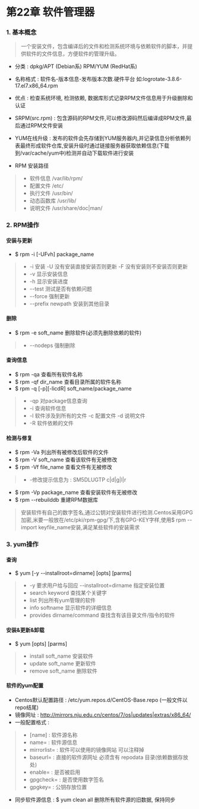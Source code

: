 
# 第22章 软件管理器
### 1. 基本概念
> 一个安装文件，包含编译后的文件和检测系统环境与依赖软件的脚本，并提供软件的文件信息，方便软件的管理升级。

- 分类 : dpkg/APT (Debian系) RPM/YUM (RedHat系)
- 名称格式 : 软件名-版本信息-发布版本次数.硬件平台 如:logrotate-3.8.6-17.el7.x86_64.rpm 
- 优点 : 检查系统环境, 检测依赖, 数据库形式记录RPM文件信息用于升级删除和认证
- SRPM(src.rpm) : 包含源码的RPM文件,可以修改源码然后编译成RPM文件,最后通过RPM文件安装
- YUM在线升级 : 发布的软件会先存储到YUM服务器内,并记录信息分析依赖列表最终形成软件仓库,安装升级时通过链接服务器获取依赖信息(下载到/var/cache/yum中)检测并自动下载软件进行安装

- RPM 安装路径
> - 软件信息 /var/lib/rpm/
> - 配置文件 /etc/
> - 执行文件 /usr/bin/
> - 动态函数库 /usr/lib/
> - 说明文件 /usr/share/doc|man/

### 2. RPM操作
#### 安装与更新
- $ rpm -i [-UFvh] package_name
> - -i 安装 -U 没有安装直接安装否则更新 -F 没有安装则不安装否则更新
> - -v 显示安装信息
> - -h 显示安装进度
> - --test 测试是否有依赖问题
> - --force 强制更新
> - --prefix newpath 安装到其他目录

#### 删除
- $ rpm -e soft_name 删除软件(必须先删除依赖的软件)
> - --nodeps 强制删除

#### 查询信息
- $ rpm -qa 查看所有软件名称
- $ rpm -qf dir_name 查看目录所属的软件名称
- $ rpm -q \[-p][-licdR] soft_name/package_name
> - -qp 对package信息查询
> - -i 查询软件信息
> - -l 软件涉及到所有的文件 -c 配置文件 -d 说明文件
> - -R 软件依赖的文件

#### 检测与修复
- $ rpm -Va 列出所有被修改后软件的文件
- $ rpm -V soft_name 查看该软件有无被修改
- $ rpm -Vf file_name 查看文件有无被修改
> - -修改提示信息为 : SM5DLUGTP c|d|g|l|r 

- $ rpm -Vp package_name 查看安装软件有无被修改
- $ rpm --rebuilddb 重建RPM数据库

> 安装软件有自己的数字签名,通过公钥对安装软件进行检测.Centos采用GPG加密,米要一般放在/etc/pki/rpm-gpg/下,含有GPG-KEY字样,使用$ rpm --import keyfile_name安装,满足某些软件的安装需求

### 3. yum操作
#### 查询
- $ yum \[-y --installroot=dirname] \[opts] \[parms]
> - -y 要求用户给与回应 --installroot=dirname 指定安装位置
> - search keyword 查找某个关键字
> - list  列出所有yum管理的软件
> - info softname 显示软件的详细信息
> - provides dirname/command 查找含有该目录文件/指令的软件

#### 安装&更新&卸载
- $ yum [opts] \[parms]
> - install soft_name 安装软件
> - update soft_name 更新软件
> - remove soft_name 删除软件

#### 软件的yum配置
- Centos默认配置路径 : /etc/yum.repos.d/CentOS-Base.repo (一般文件以repo结尾)
- 镜像网址 : http://mirrors.nju.edu.cn/centos/7/os|updates|extras/x86_64/
- 一般配置格式 : 
> - [name] : 软件源名称
> - name= : 软件源信息
> - mirrorlist= : 软件可以使用的镜像网站 可以注释掉
> - baseurl= : 直接的软件源网址 必须含有 repodata 目录(依赖数据存放处)
> - enable= : 是否被启用
> - gpgcheck= : 是否使用数字签名
> - gpgkey= : 公钥存放位置

- 同步软件源信息 : $ yum clean all 删除所有软件源的旧数据, 保持同步